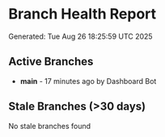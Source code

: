 # Branch Health Report
Generated: Tue Aug 26 18:25:59 UTC 2025

## Active Branches
- **main** - 17 minutes ago by Dashboard Bot

## Stale Branches (>30 days)
No stale branches found
